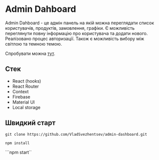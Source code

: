 # Admin Dahboard
Admin Dahboard - це адмін панель на якій можна переглядати список користувачів, продуктів, замовлення, графіки. Є можливість переглянути повну інформацію про користувача та додати нового. Реалізовано процес авторизації. Також є можливість вибору між світлою та темною темою.

Спробувати можна [тут](https://v-admindashboard.netlify.app).

## Стек
- React (hooks)
- React Router
- Context
- Firebase
- Material UI
- Local storage

## Швидкий старт
```git clone https://github.com/VladSvezhentsev/admin-dashboard.git```

```npm install```

```npm start``
